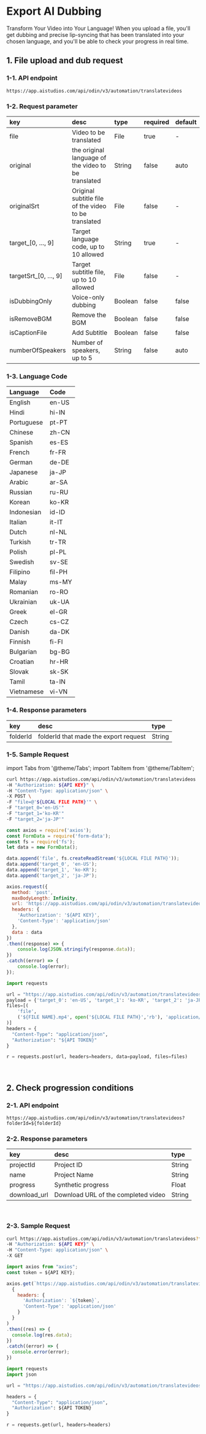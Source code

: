 # Export AI Dubbing

Transform Your Video into Your Language! When you upload a file, you'll get dubbing and precise lip-syncing that has been translated into your chosen language, and you'll be able to check your progress in real time.
<br/>

## 1. File upload and dub request


### 1-1. API endpoint

```http
https://app.aistudios.com/api/odin/v3/automation/translatevideos
```

### 1-2. Request parameter
| key | desc | type | required | default | 
| :--- | :--- | :--- | :--- | :--- | 
| file | Video to be translated | File | true | - | 
| original | the original language of the video to be translated | String | false | auto | 
| originalSrt | Original subtitle file of the video to be translated | File | false | - | 
| target_[0, …, 9] | Target language code, up to 10 allowed | String | true | - | 
| targetSrt_[0, …, 9] | Target subtitle file, up to 10 allowed | File | false | - | 
| isDubbingOnly | Voice-only dubbing | Boolean | false | false | 
| isRemoveBGM | Remove the BGM | Boolean | false | false | 
| isCaptionFile | Add Subtitle | Boolean | false | false | 
| numberOfSpeakers | Number of speakers, up to 5 | String | false | auto | 


### 1-3. Language Code
| Language | Code | 
| :--- | :--- | 
| English | en-US | 
| Hindi | hi-IN | 
| Portuguese | pt-PT | 
| Chinese | zh-CN | 
| Spanish | es-ES | 
| French | fr-FR | 
| German | de-DE | 
| Japanese | ja-JP | 
| Arabic | ar-SA | 
| Russian | ru-RU | 
| Korean | ko-KR | 
| Indonesian | id-ID | 
| Italian | it-IT | 
| Dutch | nl-NL | 
| Turkish | tr-TR | 
| Polish | pl-PL | 
| Swedish | sv-SE | 
| Filipino | fil-PH | 
| Malay | ms-MY | 
| Romanian | ro-RO | 
| Ukrainian | uk-UA | 
| Greek | el-GR | 
| Czech | cs-CZ | 
| Danish | da-DK | 
| Finnish | fi-FI | 
| Bulgarian | bg-BG | 
| Croatian | hr-HR | 
| Slovak | sk-SK | 
| Tamil | ta-IN | 
| Vietnamese | vi-VN | 

### 1-4. Response parameters
| key | desc | type | 
| :--- | :--- | :--- | 
| folderId | folderId that made the export request | String | 

### 1-5. Sample Request

import Tabs from '@theme/Tabs';
import TabItem from '@theme/TabItem';

<Tabs>
<TabItem value="curl" label="cURL">

```bash
curl https://app.aistudios.com/api/odin/v3/automation/translatevideos  \
-H "Authorization: ${API KEY}" \
-H "Content-Type: application/json" \
-X POST \
-F "file=@'${LOCAL FILE PATH}'" \
-F "target_0='en-US'"
-F "target_1='ko-KR'"
-F "target_2='ja-JP'"
```
</TabItem>

<TabItem value="js" label="Node.js">

```js
const axios = require('axios');
const FormData = require('form-data');
const fs = require('fs');
let data = new FormData();

data.append('file', fs.createReadStream('${LOCAL FILE PATH}'));
data.append('target_0', 'en-US');
data.append('target_1', 'ko-KR');
data.append('target_2', 'ja-JP');

axios.request({
  method: 'post',
  maxBodyLength: Infinity,
  url: 'https://app.aistudios.com/api/odin/v3/automation/translatevideos',
  headers: { 
    'Authorization': '${API KEY}', 
    'Content-Type': 'application/json'
  },
  data : data
})
.then((response) => {
    console.log(JSON.stringify(response.data));
})
.catch((error) => {
    console.log(error);
});
```
</TabItem>

<TabItem value="py" label="Python">

```py
import requests

url = "https://app.aistudios.com/api/odin/v3/automation/translatevideos"
payload = {'target_0': 'en-US', 'target_1': 'ko-KR', 'target_2': 'ja-JP'}
files=[(
    'file', 
    ('${FILE NAME}.mp4', open('${LOCAL FILE PATH}','rb'), 'application/octet-stream')
)]
headers = {
  "Content-Type": "application/json",
  "Authorization": "${API TOKEN}"
}

r = requests.post(url, headers=headers, data=payload, files=files)
```
</TabItem>
</Tabs>

<br/>


## 2. Check progression conditions

### 2-1. API endpoint

```http
https://app.aistudios.com/api/odin/v3/automation/translatevideos?folderId=${folderId}
```

### 2-2. Response parameters
| key  | desc  | type  | 
| :---  | :---  | :---  | 
| projectId  | Project ID  | String  | 
| name  | Project Name  | String  | 
| progress  | Synthetic progress  | Float  | 
| download_url  | Download URL of the completed video  | String  | 

<br/>

### 2-3. Sample Request

<Tabs>
<TabItem value="curl" label="cURL">

```bash
curl https://app.aistudios.com/api/odin/v3/automation/translatevideos?folderId=${folderId}  \
-H "Authorization: ${API KEY}" \
-H "Content-Type: application/json" \
-X GET
```

</TabItem>
<TabItem value="js" label="Node.js">

```js
import axios from "axios"; 
const token = ${API KEY};

axios.get(`https://app.aistudios.com/api/odin/v3/automation/translatevideos?folderId=${folderId}`, 
  {
    headers: {
      'Authorization': `${token}`,
      'Content-Type': 'application/json'
    }
  }
)
.then((res) => {
  console.log(res.data);
})
.catch((error) => {
  console.error(error);
})
```

</TabItem>
<TabItem value="py" label="Python">

```py
import requests
import json

url = "https://app.aistudios.com/api/odin/v3/automation/translatevideos?folderId=${folderId}"

headers = {
  "Content-Type": "application/json",
  "Authorization": ${API TOKEN}
}

r = requests.get(url, headers=headers)
```

</TabItem>
</Tabs>
